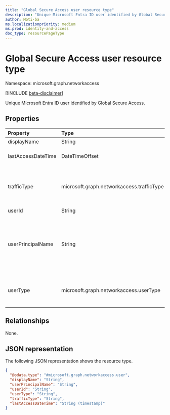 ```yaml
---
title: "Global Secure Access user resource type"
description: "Unique Microsoft Entra ID user identified by Global Secure Access."
author: Moti-ba
ms.localizationpriority: medium
ms.prod: identity-and-access
doc_type: resourcePageType
---
```


# Global Secure Access user resource type

Namespace: microsoft.graph.networkaccess

[!INCLUDE [beta-disclaimer](../../includes/beta-disclaimer.md)]

Unique Microsoft Entra ID user identified by Global Secure Access.

## Properties
|Property|Type|Description|
|:---|:---|:---|
|displayName|String|User display Name.|
|lastAccessDateTime|DateTimeOffset|The date and time of the most recent access.|
|trafficType|microsoft.graph.networkaccess.trafficType|The traffic classification. The possible values are `internet`, `private`, `microsoft365`, and `all`.|
|userId|String|The ID for the user.|
|userPrincipalName|String|A unique identifier that is associated with a user in a system or directory. Typically, this value is an email address that is used for user authentication and identification.|
|userType|microsoft.graph.networkaccess.userType|The type of user. The possible values are `member`, `guest`, and `unknownFutureValue`.|

## Relationships
None.

## JSON representation
The following JSON representation shows the resource type.
<!-- {
  "blockType": "resource",
  "@odata.type": "microsoft.graph.networkaccess.user"
}
-->
``` json
{
  "@odata.type": "#microsoft.graph.networkaccess.user",
  "displayName": "String",
  "userPrincipalName": "String",
  "userId": "String",
  "userType": "String",
  "trafficType": "String",
  "lastAccessDateTime": "String (timestamp)"
}
```

